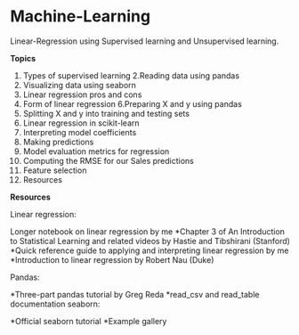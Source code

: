 # Machine-Learning
Linear-Regression using Supervised learning and Unsupervised learning.

**Topics**
1. Types of supervised learning
2.Reading data using pandas
3. Visualizing data using seaborn
4. Linear regression pros and cons
5. Form of linear regression
6.Preparing X and y using pandas
7. Splitting X and y into training and testing sets
8. Linear regression in scikit-learn
9. Interpreting model coefficients
10. Making predictions
11. Model evaluation metrics for regression
12. Computing the RMSE for our Sales predictions
13. Feature selection
14. Resources


**Resources**

Linear regression:

Longer notebook on linear regression by me
*Chapter 3 of An Introduction to Statistical Learning and related videos by Hastie and Tibshirani (Stanford)
*Quick reference guide to applying and interpreting linear regression by me
*Introduction to linear regression by Robert Nau (Duke)

Pandas:

*Three-part pandas tutorial by Greg Reda
*read_csv and read_table documentation
seaborn:

*Official seaborn tutorial
*Example gallery
